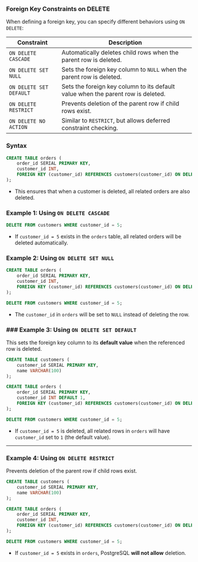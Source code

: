 

### **Foreign Key Constraints on DELETE**

When defining a foreign key, you can specify different behaviors using `ON DELETE`:

| Constraint              | Description                                                                      |
| ----------------------- | -------------------------------------------------------------------------------- |
| `ON DELETE CASCADE`     | Automatically deletes child rows when the parent row is deleted.                 |
| `ON DELETE SET NULL`    | Sets the foreign key column to `NULL` when the parent row is deleted.            |
| `ON DELETE SET DEFAULT` | Sets the foreign key column to its default value when the parent row is deleted. |
| `ON DELETE RESTRICT`    | Prevents deletion of the parent row if child rows exist.                         |
| `ON DELETE NO ACTION`   | Similar to `RESTRICT`, but allows deferred constraint checking.                  |

### **Syntax**

```sql
CREATE TABLE orders (
    order_id SERIAL PRIMARY KEY,
    customer_id INT,
    FOREIGN KEY (customer_id) REFERENCES customers(customer_id) ON DELETE CASCADE
);
```

- This ensures that when a customer is deleted, all related orders are also deleted.

### **Example 1: Using `ON DELETE CASCADE`**

```sql
DELETE FROM customers WHERE customer_id = 5;
```

- If `customer_id = 5` exists in the `orders` table, all related orders will be deleted automatically.

### **Example 2: Using `ON DELETE SET NULL`**

```sql
CREATE TABLE orders (
    order_id SERIAL PRIMARY KEY,
    customer_id INT,
    FOREIGN KEY (customer_id) REFERENCES customers(customer_id) ON DELETE SET NULL
);
```

```sql
DELETE FROM customers WHERE customer_id = 5;
```

- The `customer_id` in `orders` will be set to `NULL` instead of deleting the row.



### **### Example 3: Using  `ON DELETE SET DEFAULT`**

This sets the foreign key column to its **default value** when the referenced row is deleted.


```sql
CREATE TABLE customers (
    customer_id SERIAL PRIMARY KEY,
    name VARCHAR(100)
);

CREATE TABLE orders (
    order_id SERIAL PRIMARY KEY,
    customer_id INT DEFAULT 1,
    FOREIGN KEY (customer_id) REFERENCES customers(customer_id) ON DELETE SET DEFAULT
);
```

```sql
DELETE FROM customers WHERE customer_id = 5;
```

- If `customer_id = 5` is deleted, all related rows in `orders` will have `customer_id` set to `1` (the default value).

---

### **Example 4: Using  `ON DELETE RESTRICT`**

Prevents deletion of the parent row if child rows exist.

```sql
CREATE TABLE customers (
    customer_id SERIAL PRIMARY KEY,
    name VARCHAR(100)
);

CREATE TABLE orders (
    order_id SERIAL PRIMARY KEY,
    customer_id INT,
    FOREIGN KEY (customer_id) REFERENCES customers(customer_id) ON DELETE RESTRICT
);
```

```sql
DELETE FROM customers WHERE customer_id = 5;
```

- If `customer_id = 5` exists in `orders`, PostgreSQL **will not allow** deletion.
